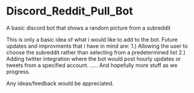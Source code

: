 # Discord_Reddit_Pull_Bot
A basic discord bot that shows a random picture from a subreddit

This is only a basic idea of what i would like to add to the bot. Future updates and improvments that i have in mind are:
1.) Allowing the user to choose the subreddit rather than selecting from a predetermined list
2.) Adding twitter integration where the bot would post hourly updates or tweets from a specified account.
..... And hopefully more stuff as we progress.

Any ideas/feedback would be appreciated.
